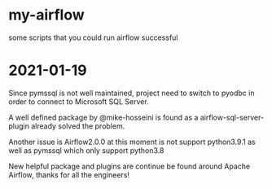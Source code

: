 # my-airflow
some scripts that you could run airflow successful

# 2021-01-19
Since pymssql is not well maintained, project need to switch to pyodbc in order to connect to Microsoft SQL Server.

A well defined package by @mike-hosseini is found as a airflow-sql-server-plugin already solved the problem.

Another issue is Airflow2.0.0 at this moment is not support python3.9.1 as well as pymssql which only support python3.8

New helpful package and plugins are continue be found around Apache Airflow, thanks for all the engineers!


